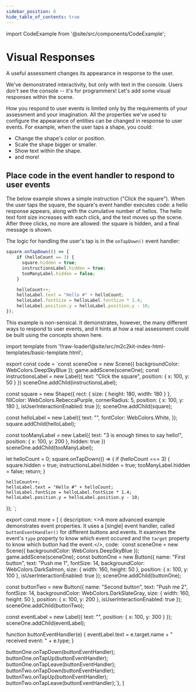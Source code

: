```yaml
---
sidebar_position: 6
hide_table_of_contents: true
---
```


import CodeExample from '@site/src/components/CodeExample';

# Visual Responses

A useful assessment changes its appearance in response to the user.

We've demonstrated interactivity, but only with text in the console. Users don't see the console -- it's for programmers! Let's add some visual responses within the scene.

How you respond to user events is limited only by the requirements of your assessment and your imagination. All the properties we've used to configure the appearance of entities can be changed in response to user events. For example, when the user taps a shape, you could:

- Change the shape's color or position.
- Scale the shape bigger or smaller.
- Show text within the shape.
- and more!

## Place code in the event handler to respond to user events

The below example shows a simple instruction ("Click the square"). When the user taps the square, the square's event handler executes code: a hello response appears, along with the cumulative number of hellos. The hello text font size increases with each click, and the text moves up the scene. After three clicks, no more are allowed: the square is hidden, and a final message is shown.

The logic for handling the user's tap is in the `onTapDown()` event handler:

```js
square.onTapDown(() => {
    if (helloCount == 3) {
      square.hidden = true;
      instructionsLabel.hidden = true;
      tooManyLabel.hidden = false;
    }

    helloCount++;
    helloLabel.text = "Hello #" + helloCount;
    helloLabel.fontSize = helloLabel.fontSize * 1.4;
    helloLabel.position.y = helloLabel.position.y - 10;
});
```

This example is non-sensical. It demonstrates, however, the many different ways to respond to user events, and it hints at how a real assessment could be built using the concepts shown here.

import template from '!!raw-loader!@site/src/m2c2kit-index-html-templates/basic-template.html';

export const code = `const sceneOne = new Scene({ backgroundColor: WebColors.DeepSkyBlue });
game.addScene(sceneOne);
const instructionsLabel = new Label({
    text: "Click the square",
    position: { x: 100, y: 50 }
})
sceneOne.addChild(instructionsLabel);
 
const square = new Shape({
    rect: { size: { height: 180, width: 180 } },
    fillColor: WebColors.RebeccaPurple,
    cornerRadius: 5,
    position: { x: 100, y: 180 },
    isUserInteractionEnabled: true
});
sceneOne.addChild(square);
 
const helloLabel = new Label({
    text: "",
    fontColor: WebColors.White,
});
square.addChild(helloLabel);
 
const tooManyLabel = new Label({
    text: "3 is enough times to say hello!",
    position: { x: 100, y: 200 },
    hidden: true
})
sceneOne.addChild(tooManyLabel);
 
let helloCount = 0;
square.onTapDown(() => {
    if (helloCount === 3) {
        square.hidden = true;
        instructionsLabel.hidden = true;
        tooManyLabel.hidden = false;
        return;
    }
 
    helloCount++;
    helloLabel.text = "Hello #" + helloCount;
    helloLabel.fontSize = helloLabel.fontSize * 1.4;
    helloLabel.position.y = helloLabel.position.y - 10;
});
`;

export const more = [
{ description: <>A more advanced example demonstrates event properties. It uses a [single] event handler, called `buttonEventHandler()` for different buttons and events. It examines the event's `type` property to know which event occured and the `target` property to know which button had the event.</>,
code: `const sceneOne = new Scene({ backgroundColor: WebColors.DeepSkyBlue });
game.addScene(sceneOne);
const buttonOne = new Button({
    name: "First button",
    text: "Push me 1",
    fontSize: 14,
    backgroundColor: WebColors.DarkSalmon,
    size: { width: 160, height: 50 },
    position: { x: 100, y: 100 },
    isUserInteractionEnabled: true
});
sceneOne.addChild(buttonOne);
 
const buttonTwo = new Button({
    name: "Second button",
    text: "Push me 2",
    fontSize: 14,
    backgroundColor: WebColors.DarkSlateGray,
    size: { width: 160, height: 50 },
    position: { x: 100, y: 200 },
    isUserInteractionEnabled: true
});
sceneOne.addChild(buttonTwo);
 
const eventLabel = new Label({
    text: "",
    position: { x: 100, y: 300 }
});
sceneOne.addChild(eventLabel);
 
function buttonEventHandler(e) {
    eventLabel.text = e.target.name + " received event: " + e.type;
}
 
buttonOne.onTapDown(buttonEventHandler);
buttonOne.onTapUp(buttonEventHandler);
buttonOne.onTapLeave(buttonEventHandler);
buttonTwo.onTapDown(buttonEventHandler);
buttonTwo.onTapUp(buttonEventHandler);
buttonTwo.onTapLeave(buttonEventHandler);`},
]

<CodeExample code={code} more={more} template={template} console="true"/>
